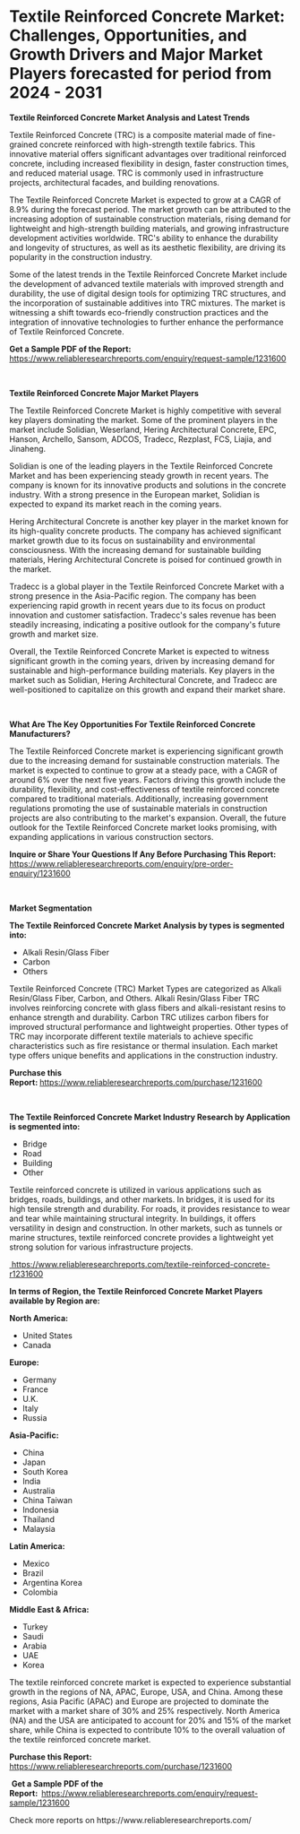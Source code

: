 <p><h1>Textile Reinforced Concrete Market: Challenges, Opportunities, and Growth Drivers and Major Market Players forecasted for period from 2024 - 2031</h1></p><p><strong>Textile Reinforced Concrete Market Analysis and Latest Trends</strong></p>
<p><p>Textile Reinforced Concrete (TRC) is a composite material made of fine-grained concrete reinforced with high-strength textile fabrics. This innovative material offers significant advantages over traditional reinforced concrete, including increased flexibility in design, faster construction times, and reduced material usage. TRC is commonly used in infrastructure projects, architectural facades, and building renovations.</p><p>The Textile Reinforced Concrete Market is expected to grow at a CAGR of 8.9% during the forecast period. The market growth can be attributed to the increasing adoption of sustainable construction materials, rising demand for lightweight and high-strength building materials, and growing infrastructure development activities worldwide. TRC's ability to enhance the durability and longevity of structures, as well as its aesthetic flexibility, are driving its popularity in the construction industry.</p><p>Some of the latest trends in the Textile Reinforced Concrete Market include the development of advanced textile materials with improved strength and durability, the use of digital design tools for optimizing TRC structures, and the incorporation of sustainable additives into TRC mixtures. The market is witnessing a shift towards eco-friendly construction practices and the integration of innovative technologies to further enhance the performance of Textile Reinforced Concrete.</p></p>
<p><strong>Get a Sample PDF of the Report:&nbsp;</strong> <a href="https://www.reliableresearchreports.com/enquiry/request-sample/1231600">https://www.reliableresearchreports.com/enquiry/request-sample/1231600</a></p>
<p>&nbsp;</p>
<p><strong>Textile Reinforced Concrete Major Market Players</strong></p>
<p><p>The Textile Reinforced Concrete Market is highly competitive with several key players dominating the market. Some of the prominent players in the market include Solidian, Weserland, Hering Architectural Concrete, EPC, Hanson, Archello, Sansom, ADCOS, Tradecc, Rezplast, FCS, Liajia, and Jinaheng.</p><p>Solidian is one of the leading players in the Textile Reinforced Concrete Market and has been experiencing steady growth in recent years. The company is known for its innovative products and solutions in the concrete industry. With a strong presence in the European market, Solidian is expected to expand its market reach in the coming years.</p><p>Hering Architectural Concrete is another key player in the market known for its high-quality concrete products. The company has achieved significant market growth due to its focus on sustainability and environmental consciousness. With the increasing demand for sustainable building materials, Hering Architectural Concrete is poised for continued growth in the market.</p><p>Tradecc is a global player in the Textile Reinforced Concrete Market with a strong presence in the Asia-Pacific region. The company has been experiencing rapid growth in recent years due to its focus on product innovation and customer satisfaction. Tradecc's sales revenue has been steadily increasing, indicating a positive outlook for the company's future growth and market size.</p><p>Overall, the Textile Reinforced Concrete Market is expected to witness significant growth in the coming years, driven by increasing demand for sustainable and high-performance building materials. Key players in the market such as Solidian, Hering Architectural Concrete, and Tradecc are well-positioned to capitalize on this growth and expand their market share.</p></p>
<p>&nbsp;</p>
<p><strong>What Are The Key Opportunities For Textile Reinforced Concrete Manufacturers?</strong></p>
<p><p>The Textile Reinforced Concrete market is experiencing significant growth due to the increasing demand for sustainable construction materials. The market is expected to continue to grow at a steady pace, with a CAGR of around 6% over the next five years. Factors driving this growth include the durability, flexibility, and cost-effectiveness of textile reinforced concrete compared to traditional materials. Additionally, increasing government regulations promoting the use of sustainable materials in construction projects are also contributing to the market's expansion. Overall, the future outlook for the Textile Reinforced Concrete market looks promising, with expanding applications in various construction sectors.</p></p>
<p><strong>Inquire or Share Your Questions If Any Before Purchasing This Report:</strong> <a href="https://www.reliableresearchreports.com/enquiry/pre-order-enquiry/1231600">https://www.reliableresearchreports.com/enquiry/pre-order-enquiry/1231600</a></p>
<p>&nbsp;</p>
<p><strong>Market Segmentation</strong></p>
<p><strong>The Textile Reinforced Concrete Market Analysis by types is segmented into:</strong></p>
<p><ul><li>Alkali Resin/Glass Fiber</li><li>Carbon</li><li>Others</li></ul></p>
<p><p>Textile Reinforced Concrete (TRC) Market Types are categorized as Alkali Resin/Glass Fiber, Carbon, and Others. Alkali Resin/Glass Fiber TRC involves reinforcing concrete with glass fibers and alkali-resistant resins to enhance strength and durability. Carbon TRC utilizes carbon fibers for improved structural performance and lightweight properties. Other types of TRC may incorporate different textile materials to achieve specific characteristics such as fire resistance or thermal insulation. Each market type offers unique benefits and applications in the construction industry.</p></p>
<p><strong>Purchase this Report:&nbsp;</strong><a href="https://www.reliableresearchreports.com/purchase/1231600">https://www.reliableresearchreports.com/purchase/1231600</a></p>
<p>&nbsp;</p>
<p><strong>The Textile Reinforced Concrete Market Industry Research by Application is segmented into:</strong></p>
<p><ul><li>Bridge</li><li>Road</li><li>Building</li><li>Other</li></ul></p>
<p><p>Textile reinforced concrete is utilized in various applications such as bridges, roads, buildings, and other markets. In bridges, it is used for its high tensile strength and durability. For roads, it provides resistance to wear and tear while maintaining structural integrity. In buildings, it offers versatility in design and construction. In other markets, such as tunnels or marine structures, textile reinforced concrete provides a lightweight yet strong solution for various infrastructure projects.</p></p>
<p><a href="https://www.reliableresearchreports.com/textile-reinforced-concrete-r1231600">&nbsp;https://www.reliableresearchreports.com/textile-reinforced-concrete-r1231600</a></p>
<p><strong>In terms of Region, the Textile Reinforced Concrete Market Players available by Region are:</strong></p>
<p>
    <p> <strong> North America: </strong>
        <ul>
            <li>United States</li>
            <li>Canada</li>
        </ul>
        </p> 
    <p> <strong> Europe: </strong>
        <ul>
            <li>Germany</li>
            <li>France</li>
            <li>U.K.</li>
            <li>Italy</li>
            <li>Russia</li>
        </ul>
        </p> 
    <p> <strong> Asia-Pacific: </strong>
        <ul>
            <li>China</li>
            <li>Japan</li>
            <li>South Korea</li>
            <li>India</li>
            <li>Australia</li>
            <li>China Taiwan</li>
            <li>Indonesia</li>
            <li>Thailand</li>
            <li>Malaysia</li>
        </ul>
        </p> 
    <p> <strong> Latin America: </strong>
        <ul>
            <li>Mexico</li>
            <li>Brazil</li>
            <li>Argentina Korea</li>
            <li>Colombia</li>
        </ul>
        </p> 
    <p> <strong> Middle East & Africa: </strong>
        <ul>
            <li>Turkey</li>
            <li>Saudi</li>
            <li>Arabia</li>
            <li>UAE</li>
            <li>Korea</li>
        </ul>
    </p>
    </p>
<p><p>The textile reinforced concrete market is expected to experience substantial growth in the regions of NA, APAC, Europe, USA, and China. Among these regions, Asia Pacific (APAC) and Europe are projected to dominate the market with a market share of 30% and 25% respectively. North America (NA) and the USA are anticipated to account for 20% and 15% of the market share, while China is expected to contribute 10% to the overall valuation of the textile reinforced concrete market.</p></p>
<p><strong>Purchase this Report: </strong><a href="https://www.reliableresearchreports.com/purchase/1231600">https://www.reliableresearchreports.com/purchase/1231600</a></p>
<p>&nbsp;<strong>Get a Sample PDF of the Report:&nbsp;&nbsp;</strong><a href="https://www.reliableresearchreports.com/enquiry/request-sample/1231600">https://www.reliableresearchreports.com/enquiry/request-sample/1231600</a></p>
<p><strong></strong></p>
<p>Check more reports on https://www.reliableresearchreports.com/</p>